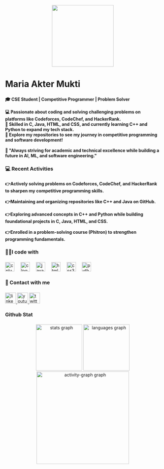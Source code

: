 <div align="center">
  <img height="200" src="https://i.ibb.co.com/khFmxDx/Purple-and-Yellow-Elegant-Personal-Profile-with-Photo-Profile-Linkedin-Background-Photo-2.png"  />
</div>

###

<h1 align="left">Maria Akter Mukti</h1>

###

<h4 align="left">🎓 CSE Student | Competitive Programmer | Problem Solver<br><br>💻 Passionate about coding and solving challenging problems on platforms like Codeforces, CodeChef, and HackerRank.<br>🚀 Skilled in C, Java, HTML, and CSS, and currently learning C++ and Python to expand my tech stack.<br>🔗 Explore my repositories to see my journey in competitive programming and software development!<br><br>🌱 "Always striving for academic and technical excellence while building a future in AI, ML, and software engineering."</h4>

###

<h3 align="left">💻 Recent Activities</h3>

###

<h4 align="left">👉Actively solving problems on Codeforces, CodeChef, and HackerRank to sharpen my competitive programming skills.<br><br>👉Maintaining and organizing repositories like C++ and Java on GitHub.<br><br>👉Exploring advanced concepts in C++ and Python while building foundational projects in C, Java, HTML, and CSS.<br><br>👉Enrolled in a problem-solving course (Phitron) to strengthen programming fundamentals.</h4>

###

<h3 align="left">👩‍💻I code with</h3>

###

<div align="left">
  <img src="https://cdn.jsdelivr.net/gh/devicons/devicon/icons/cplusplus/cplusplus-original.svg" height="30" alt="cplusplus logo"  />
  <img width="12" />
  <img src="https://cdn.jsdelivr.net/gh/devicons/devicon/icons/c/c-original.svg" height="30" alt="c logo"  />
  <img width="12" />
  <img src="https://cdn.jsdelivr.net/gh/devicons/devicon/icons/java/java-original.svg" height="30" alt="java logo"  />
  <img width="12" />
  <img src="https://cdn.jsdelivr.net/gh/devicons/devicon/icons/html5/html5-original.svg" height="30" alt="html5 logo"  />
  <img width="12" />
  <img src="https://cdn.jsdelivr.net/gh/devicons/devicon/icons/css3/css3-original.svg" height="30" alt="css3 logo"  />
   <img width="12" />
  <img src="https://cdn.jsdelivr.net/gh/devicons/devicon/icons/python/python-original.svg" height="30" alt="python logo" />
</div>

###

<div align="center">
</div>

###

<h3 align="left">📲 Contact with me</h3>

###

<div align="left">
  <a href="https://www.linkedin.com/in/maria-mukti-1a6840337">
    <img src="https://img.shields.io/static/v1?message=LinkedIn&logo=linkedin&label=&color=0077B5&logoColor=white&labelColor=&style=for-the-badge" height="35" alt="linkedin logo" />
  </a>
  <a href="https://www.youtube.com/channel/UCldy_h35SGUc02VjeI644Ig">
    <img src="https://img.shields.io/static/v1?message=YouTube&logo=youtube&label=&color=FF0000&logoColor=white&labelColor=&style=for-the-badge" height="35" alt="youtube logo" />
  </a>
  <a href="https://twitter.com/MariaMukti30920">
    <img src="https://img.shields.io/static/v1?message=Twitter&logo=twitter&label=&color=1DA1F2&logoColor=white&labelColor=&style=for-the-badge" height="35" alt="twitter logo" />
  </a>
</div>

###

<h3 align="left">Github Stat</h3>

###

<div align="center">
  <img src="https://github-readme-stats.vercel.app/api?username=mariaaktermukti&hide_title=false&hide_rank=false&show_icons=true&include_all_commits=true&count_private=true&disable_animations=false&theme=dracula&locale=en&hide_border=false&order=1" height="150" alt="stats graph"  />
  <img src="https://github-readme-stats.vercel.app/api/top-langs?username=mariaaktermukti&locale=en&hide_title=false&layout=compact&card_width=320&langs_count=5&theme=dracula&hide_border=false&order=2" height="150" alt="languages graph"  />
  <img src="https://github-readme-activity-graph.vercel.app/graph?username=mariaaktermukti&radius=16&theme=react&area=true&order=5" height="300" alt="activity-graph graph"  />
</div>

###
